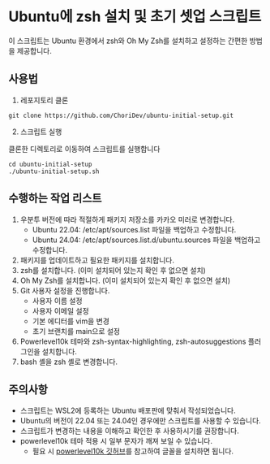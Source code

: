 # Ubuntu에 zsh 설치 및 초기 셋업 스크립트

이 스크립트는 Ubuntu 환경에서 zsh와 Oh My Zsh를 설치하고 설정하는 간편한 방법을 제공합니다.

## 사용법

1. 레포지토리 클론

``` shell
git clone https://github.com/ChoriDev/ubuntu-initial-setup.git
```

2. 스크립트 실행

클론한 디렉토리로 이동하여 스크립트를 실행합니다
``` shell
cd ubuntu-initial-setup
./ubuntu-initial-setup.sh
```

## 수행하는 작업 리스트

1. 우분투 버전에 따라 적절하게 패키지 저장소를 카카오 미러로 변경합니다.
    - Ubuntu 22.04: /etc/apt/sources.list 파일을 백업하고 수정합니다.
    - Ubuntu 24.04: /etc/apt/sources.list.d/ubuntu.sources 파일을 백업하고 수정합니다.
2. 패키지를 업데이트하고 필요한 패키지를 설치합니다.
3. zsh를 설치합니다. (이미 설치되어 있는지 확인 후 없으면 설치)
4. Oh My Zsh를 설치합니다. (이미 설치되어 있는지 확인 후 없으면 설치)
4. Git 사용자 설정을 진행합니다.
    - 사용자 이름 설정
    - 사용자 이메일 설정
    - 기본 에디터를 vim을 변경
    - 초기 브랜치를 main으로 설정
5. Powerlevel10k 테마와 zsh-syntax-highlighting, zsh-autosuggestions 플러그인을 설치합니다.
6. bash 셸을 zsh 셸로 변경합니다.

## 주의사항

- 스크립트는 WSL2에 등록하는 Ubuntu 배포판에 맞춰서 작성되었습니다.
- Ubuntu의 버전이 22.04 또는 24.04인 경우에만 스크립트를 사용할 수 있습니다.
- 스크립트가 변경하는 내용을 이해하고 확인한 후 사용하시기를 권장합니다.
- powerlevel10k 테마 적용 시 일부 문자가 깨져 보일 수 있습니다.
    - 필요 시 [powerlevel10k 깃허브](https://github.com/romkatv/powerlevel10k?tab=readme-ov-file#meslo-nerd-font-patched-for-powerlevel10k)를 참고하여 글꼴을 설치하면 됩니다.
